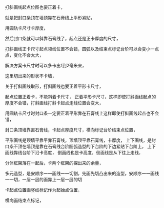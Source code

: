 打斜画线起点位图也要正着卡，

就是把封口条顶在墙顶靠在石膏线上平形紧贴，

用圆轨卡尺寸卡厚度，

然后封口条就可以斜靠石膏线了，起点还是正卡厚度的尺寸，


打斜画线正卡尺寸起点领线位置不会错，圆弧以及结束点标记台阶可以会变小一点点，变化不会太大，


解决方案卡尺寸时可以多卡出1到2毫米来，


这里切出来的形状不卡墙，


关于打斜画线取形，打斜画线也要正着平形卡尺寸，


起点位置正着卡，不能斜着卡尺寸，
正着平形卡尺寸，这样即使打斜画线起点的厚度不会错，打斜画线打斜卡起点走线位置会变大，

用圆轨卡尺寸时封口条一定要正着平形靠在石膏线上这样即使打斜画线起点也不会错，

封口条顶墙靠直石膏线，卡起点厚度尺寸，横向标记台阶结束点位置，


平形画线是顶墙平靠平靠石膏线，顶墙顶平靠石膏线，卡厚度，
上下画线，是封口条不顶在墙顶是靠在石膏线台阶圆弧造型的下台阶的下边紧贴下台阶上，
上下画线靠线台阶下沿卡高度，
倒画线也是卡高度，倒画线是从下往上走线，



分体框架落在一起后，卡两个框架的探出来的余量，


多元造型，是安顺序一一画线一一切割，先画先切凸出来的造型，安顺序一一画线一一切，一层一层的画靠上一层一层的切


卡起点位置画竖线标记作为起始点位置，

横向画结束点标记，






